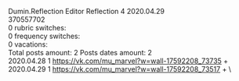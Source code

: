 Dumin.Reflection	Editor Reflection 4 2020.04.29\
370557702\
0 rubric switches:\
0 frequency switches:\
0 vacations:\
Total posts amount: 2	Posts dates amount: 2\
2020.04.28 1 https://vk.com/mu_marvel?w=wall-17592208_73735 + \
2020.04.29 1 https://vk.com/mu_marvel?w=wall-17592208_73517 + \
